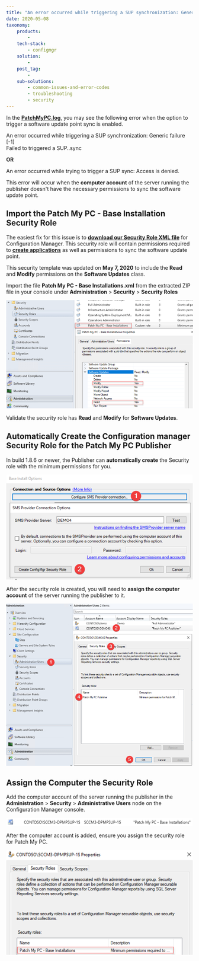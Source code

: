 ```yaml
---
title: "An error occurred while triggering a SUP synchronization: Generic failure [-1]"
date: 2020-05-08
taxonomy:
    products:
        - 
    tech-stack:
        - configmgr
    solution:
        - 
    post_tag:
        - 
    sub-solutions:
        - common-issues-and-error-codes
        - troubleshooting
        - security
---
```


In the **[PatchMyPC.log](https://patchmypc.com/collecting-log-files-for-patch-my-pc-support#publishing-service-logs)**, you may see the following error when the option to trigger a software update point sync is enabled.

An error occurred while triggering a SUP synchronization: Generic failure \[-1\]  
Failed to triggered a SUP..sync

**OR**

An error occurred while trying to trigger a SUP sync: Access is denied.

This error will occur when the **computer account** of the server running the publisher doesn't have the necessary permissions to sync the software update point.

## Import the Patch My PC - Base Installation Security Role

The easiest fix for this issue is to **[download our Security Role XML file](https://patchmypc.com/app/uploads/2025/06/Patch-My-PC-Base-Installations-6-26-20.zip)** for Configuration Manager. This security role will contain permissions required to **[create applications](/permissions-required-in-sccm-for-base-installation-packages-from-patch-my-pc)** as well as permissions to sync the software update point.

This security template was updated on **May 7, 2020** to include the **Read** and **Modify** permissions on the **Software Updates** class.

Import the file **Patch My PC - Base Installations.xml** from the extracted ZIP file in your console under **Administration** > **Security** > **Security Roles**

![](/_images/security-role-software-updates-modify-and-read-in-sccm.png)

Validate the security role has **Read** and **Modify** for **Software Updates**.

## Automatically Create the Configuration manager Security Role for the Patch My PC Publisher

In build 1.8.6 or newer, the Publisher can **automatically create** the Security role with the minimum permissions for you.

![Auto create ConfigMgr security role for Patch My PC](/_images/Create-ConfigMgr-Security-Role-for-Publisher-Automatically.png "Auto create ConfigMgr security role for Patch My PC")

After the security role is created, you will need to **assign the computer account** of the server running the publisher to it.

![Assign ConfigMgr Security Role](/_images/assign-configmgr-security-role-to-server.png "Assign ConfigMgr Security Role")

## Assign the Computer the Security Role

Add the computer account of the server running the publisher in the **Administration** > **Security** > **Administrative Users** node on the Configuration Manager console.

![](/_images/computer-account-SCCM-permissions.png)

After the computer account is added, ensure you assign the security role for Patch My PC.

![](/_images/assign-security-role-sccm-patchmypc.png)